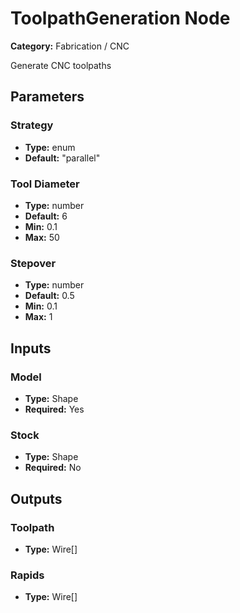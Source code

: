 
# ToolpathGeneration Node

**Category:** Fabrication / CNC

Generate CNC toolpaths

## Parameters


### Strategy
- **Type:** enum
- **Default:** "parallel"





### Tool Diameter
- **Type:** number
- **Default:** 6
- **Min:** 0.1
- **Max:** 50



### Stepover
- **Type:** number
- **Default:** 0.5
- **Min:** 0.1
- **Max:** 1



## Inputs


### Model
- **Type:** Shape
- **Required:** Yes



### Stock
- **Type:** Shape
- **Required:** No



## Outputs


### Toolpath
- **Type:** Wire[]



### Rapids
- **Type:** Wire[]




